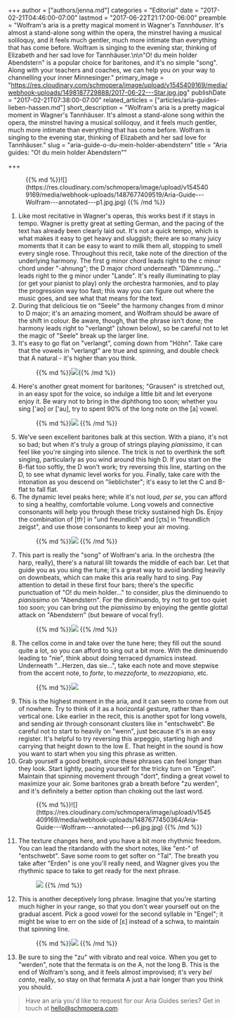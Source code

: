 +++
author = ["authors/jenna.md"]
categories = "Editorial"
date = "2017-02-21T04:46:00-07:00"
lastmod = "2017-06-22T21:17:00-06:00"
preamble = "Wolfram's aria is a pretty magical moment in Wagner's *Tannhäuser*. It's almost a stand-alone song within the opera, the minstrel having a musical soliloquy, and it feels much gentler, much more intimate than everything that has come before. Wolfram is singing to the evening star, thinking of Elizabeth and her sad love for Tannhäuser.\n\n\"O! du mein holder Abendstern\" is a popular choice for baritones, and it's no simple \"song\". Along with your teachers and coaches, we can help you on your way to channelling your inner Minnesinger."
primary_image = "https://res.cloudinary.com/schmopera/image/upload/v1545409169/media/webhook-uploads/1498187729888/2017-06-22---Star.jpg.jpg"
publishDate = "2017-02-21T07:38:00-07:00"
related_articles = ["articles/aria-guides-lieben-hassen.md"]
short_description = "Wolfram's aria is a pretty magical moment in Wagner's Tannhäuser. It's almost a stand-alone song within the opera, the minstrel having a musical soliloquy, and it feels much gentler, much more intimate than everything that has come before. Wolfram is singing to the evening star, thinking of Elizabeth and her sad love for Tannhäuser."
slug = "aria-guide-o-du-mein-holder-abendstern"
title = "Aria guides: &quot;O! du mein holder Abendstern&quot;"

+++
<figure data-type="image">{{% md %}}![](https://res.cloudinary.com/schmopera/image/upload/v1545409169/media/webhook-uploads/1487677409519/Aria-Guide---Wolfram---annotated---p1.jpg.jpg) {{% /md %}}</figure>

 1. Like most recitative in Wagner's operas, this works best if it stays in tempo. Wagner is pretty great at setting German, and the pacing of the text has already been clearly laid out. It's not a quick tempo, which is what makes it easy to get heavy and sluggish; there are so many juicy moments that it can be easy to want to milk them all, stopping to smell every single rose. Throughout this recit, take note of the direction of the underlying harmony. The first g minor chord leads right to the c minor chord under "-ahnung"; the D major chord underneath "Dämmrung..." leads right to the g minor under "Lande". It's really illuminating to play (or get your pianist to play) only the orchestra harmonies, and to play the progression way too fast; this way you can figure out where the music goes, and see what that means for the text. 
 2. During that delicious tie on "Seele" the harmony changes from d minor to D major; it's an amazing moment, and Wolfram should be aware of the shift in colour. Be aware, though, that the phrase isn't done; the harmony leads right to "verlangt" (shown below), so be careful not to let the magic of "Seele" break up the larger line.
 3. It's easy to go flat on "verlangt", coming down from "Höhn". Take care that the vowels in "verlangt" are true and spinning, and double check that A natural - it's higher than you think.<figure data-type="image">{{% md %}}![](https://res.cloudinary.com/schmopera/image/upload/v1545409169/media/webhook-uploads/1487677749177/Aria-Guide---Wolfram---annotated---p2a.jpg.jpg){{% /md %}}</figure>
 4. Here's another great moment for baritones; "Grausen" is stretched out, in an easy spot for the voice, so indulge a little bit and let everyone enjoy it. Be wary not to bring in the diphthong too soon; whether you sing \['ao\] or \['au\], try to spent 90% of the long note on the \[a\] vowel.<figure data-type="image">{{% md %}}![](https://res.cloudinary.com/schmopera/image/upload/v1545409169/media/webhook-uploads/1487677764724/Aria-Guide---Wolfram---annotated---p2b.jpg.jpg) {{% /md %}}</figure>
 5. We've seen excellent baritones balk at this section. With a piano, it's not so bad; but when it's truly a group of strings playing _pianissimo_, it can feel like you're singing into silence. The trick is not to overthink the soft singing, particularly as you wind around this high D. If you start on the B-flat too softly, the D won't work; try reversing this line, starting on the D, to see what dynamic level works for you. Finally, take care with the intonation as you descend on "lieblichster"; it's easy to let the C and B-flat to fall flat.
 6. The dynamic level peaks here; while it's not loud, _per se_, you can afford to sing a healthy, comfortable volume. Long vowels and connective consonants will help you through these tricky sustained high Ds. Enjoy the combination of \[tfr\] in "und freundlich" and \[çts\] in "freundlich zeigst", and use those consonants to keep your air moving.<figure data-type="image">{{% md %}}![](https://res.cloudinary.com/schmopera/image/upload/v1545409169/media/webhook-uploads/1487677425118/Aria-Guide---Wolfram---annotated---p3.jpg.jpg) {{% /md %}}</figure>
 7. This part is really the "song" of Wolfram's aria. In the orchestra (the harp, really), there's a natural lilt towards the middle of each bar. Let that guide you as you sing the tune; it's a great way to avoid landing heavily on downbeats, which can make this aria really hard to sing. Pay attention to detail in these first four bars; there's the specific punctuation of "O! du mein holder..." to consider, plus the diminuendo to _pianissimo_ on "Abendstern". For the diminuendo, try not to get too quiet too soon; you can bring out the _pianissimo_ by enjoying the gentle glottal attack on "Abendstern" (but beware of vocal fry!).<figure data-type="image">{{% md %}}![](https://res.cloudinary.com/schmopera/image/upload/v1545409169/media/webhook-uploads/1487677431988/Aria-Guide---Wolfram---annotated---p4.jpg.jpg) {{% /md %}}</figure>
 8. The cellos come in and take over the tune here; they fill out the sound quite a lot, so you can afford to sing out a bit more. With the diminuendo leading to "nie", think about doing terraced dynamics instead. Underneath "...Herzen, das sie...", take each note and move stepwise from the accent note, to _forte_, to _mezzoforte_, to _mezzopiano_, etc.<figure data-type="image">{{% md %}}![](https://res.cloudinary.com/schmopera/image/upload/v1545409169/media/webhook-uploads/1487677438833/Aria-Guide---Wolfram---annotated---p5.jpg.jpg)
    </figure>
 9. This is the highest moment in the aria, and it can seem to come from out of nowhere. Try to think of it as a horizontal gesture, rather than a vertical one. Like earlier in the recit, this is another spot for long vowels, and sending air through consonant clusters like in "entschwebt". Be careful not to start to heavily on "wenn", just because it's in an easy register. It's helpful to try reversing this arpeggio, starting high and carrying that height down to the low E. That height in the sound is how you want to start when you sing this phrase as written.
10. Grab yourself a good breath, since these phrases can feel longer than they look. Start lightly, pacing yourself for the tricky turn on "Engel". Maintain that spinning movement through "dort", finding a great vowel to maximize your air. Some baritones grab a breath before "zu werden", and it's definitely a better option than choking out the last word.
    <figure data-type="image">{{% md %}}![](https://res.cloudinary.com/schmopera/image/upload/v1545409169/media/webhook-uploads/1487677450364/Aria-Guide---Wolfram---annotated---p6.jpg.jpg)
    {{% /md %}}</figure>
11. The texture changes here, and you have a bit more rhythmic freedom. You can lead the ritardando with the short notes, like "ent-" of "entschwebt". Save some room to get softer on "Tal". The breath you take after "Erden" is one you'll really need, and Wagner gives you the rhythmic space to take to get ready for the next phrase.<figure data-type="image">![](https://res.cloudinary.com/schmopera/image/upload/v1545409169/media/webhook-uploads/1487686501955/Aria-Guide---Wolfram---annotated---p7a.jpg.jpg)
    {{% /md %}}</figure>
12. This is another deceptively long phrase. Imagine that you're starting much higher in your range, so that you don't wear yourself out on the gradual ascent. Pick a good vowel for the second syllable in "Engel"; it might be wise to err on the side of \[ɛ\] instead of a schwa, to maintain that spinning line.<figure data-type="image">{{% md %}}![](https://res.cloudinary.com/schmopera/image/upload/v1545409169/media/webhook-uploads/1487686511084/Aria-Guide---Wolfram---annotated---p7b.jpg.jpg)
    {{% /md %}}</figure>
13. Be sure to sing the "zu" with vibrato and real voice. When you get to "werden", note that the fermata is on the A, not the long B. This is the end of Wolfram's song, and it feels almost improvised; it's very _bel canto_, really, so stay on that fermata A just a hair longer than you think you should.

> Have an aria you'd like to request for our Aria Guides series? Get in touch at [hello@schmopera.com](mailto:hello@schmopera.com).